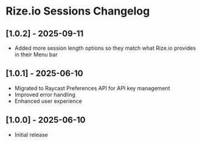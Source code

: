 # Rize.io Sessions Changelog

## [1.0.2] - 2025-09-11
- Added more session length options so they match what Rize.io provides in their Menu bar

## [1.0.1] - 2025-06-10
- Migrated to Raycast Preferences API for API key management
- Improved error handling
- Enhanced user experience

## [1.0.0] - 2025-06-10
- Initial release
